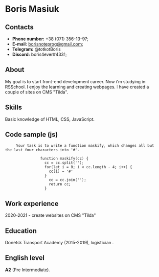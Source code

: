 # Boris Masiuk

## Contacts
- **Phone number:** +38 (071) 356-13-97;
- **E-mail:** borisnoteprog@gmail.com;
- **Telegram:** @totkotBoris
- **Discord:** boris4ever#4331;

## About
My goal is to start front-end development career. Now i'm studying in RSSchool.
I enjoy the learning and creating webpages. I have created a couple of sites on CMS "Tilda".

## Skills 
Basic knowledge of HTML, CSS, JavaScript.

## Code sample (js)
```JS
     Your task is to write a function maskify, which changes all but the last four characters into '#'.
              
                function maskify(cc) {
                  cc = cc.split('');
                  for(let i = 0; i < cc.length - 4; i++) {
                    cc[i] = '#'
                  }
                    cc = cc.join('');
                    return cc;
                  }               
```
## Work experience
2020-2021 - create websites on CMS "Tilda"

## Education
Donetsk Transport Academy (2015-2019), logistician .

## English level
**A2** (Pre Intermediate).
